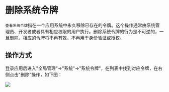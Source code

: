 删除系统令牌
===

`查看系统令牌`指在一个应用系统中永久移除已存在的令牌。这个操作通常由系统管理员、开发者或者具有相应权限的用户执行。删除系统令牌的行为是不可逆的，一旦删除，相应的令牌将不再有效，不再用于身份验证或授权。

## 操作方式

登录应用后进入"全局管理"->"系统"->"系统令牌"，在列表中找到对应令牌，在右侧点击"删除"操作，如下图：

![](https://bj-c1-prod-files.xcan.cloud/storage/pubapi/v1/file/systemtoken-delete.png?fid=207887511026925875&fpt=YqaOFvEbTfSOqygulCT3Wnfqseg0HI2WtFhDqgIR)